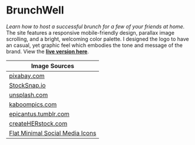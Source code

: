 # BrunchWell
*Learn how to host a successful brunch for a few of your friends at home.*
The site features a responsive mobile-friendly design, parallax image scrolling, and a bright, welcoming color palette. I designed the logo to have an casual, yet graphic feel which embodies the tone and message of the brand. View the [**live version here**](https://aekari.github.io/BrunchWell/ "BrunchWell").


| Image Sources |
| ------ |
| [pixabay.com](https://pixabay.com) |
| [StockSnap.io](https://stocksnap.io) |
| [unsplash.com](https://unsplash.com) |
| [kaboompics.com](http://kaboompics.com) |
| [epicantus.tumblr.com](http://epicantus.tumblr.com) |
| [createHERstock.com](http://www.createherstock.com) |
| [Flat Minimal Social Media Icons](https://dribbble.com/shots/1427054-Flat-Minimalistic-Social-Icons) |
